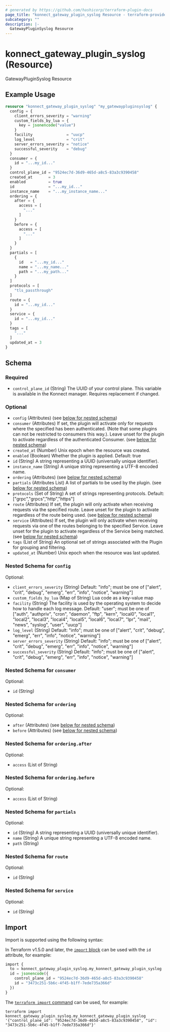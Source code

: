```yaml
---
# generated by https://github.com/hashicorp/terraform-plugin-docs
page_title: "konnect_gateway_plugin_syslog Resource - terraform-provider-konnect"
subcategory: ""
description: |-
  GatewayPluginSyslog Resource
---
```


# konnect_gateway_plugin_syslog (Resource)

GatewayPluginSyslog Resource

## Example Usage

```terraform
resource "konnect_gateway_plugin_syslog" "my_gatewaypluginsyslog" {
  config = {
    client_errors_severity = "warning"
    custom_fields_by_lua = {
      key = jsonencode("value")
    }
    facility               = "uucp"
    log_level              = "crit"
    server_errors_severity = "notice"
    successful_severity    = "debug"
  }
  consumer = {
    id = "...my_id..."
  }
  control_plane_id = "9524ec7d-36d9-465d-a8c5-83a3c9390458"
  created_at       = 3
  enabled          = true
  id               = "...my_id..."
  instance_name    = "...my_instance_name..."
  ordering = {
    after = {
      access = [
        "..."
      ]
    }
    before = {
      access = [
        "..."
      ]
    }
  }
  partials = [
    {
      id   = "...my_id..."
      name = "...my_name..."
      path = "...my_path..."
    }
  ]
  protocols = [
    "tls_passthrough"
  ]
  route = {
    id = "...my_id..."
  }
  service = {
    id = "...my_id..."
  }
  tags = [
    "..."
  ]
  updated_at = 3
}
```

<!-- schema generated by tfplugindocs -->
## Schema

### Required

- `control_plane_id` (String) The UUID of your control plane. This variable is available in the Konnect manager. Requires replacement if changed.

### Optional

- `config` (Attributes) (see [below for nested schema](#nestedatt--config))
- `consumer` (Attributes) If set, the plugin will activate only for requests where the specified has been authenticated. (Note that some plugins can not be restricted to consumers this way.). Leave unset for the plugin to activate regardless of the authenticated Consumer. (see [below for nested schema](#nestedatt--consumer))
- `created_at` (Number) Unix epoch when the resource was created.
- `enabled` (Boolean) Whether the plugin is applied. Default: true
- `id` (String) A string representing a UUID (universally unique identifier).
- `instance_name` (String) A unique string representing a UTF-8 encoded name.
- `ordering` (Attributes) (see [below for nested schema](#nestedatt--ordering))
- `partials` (Attributes List) A list of partials to be used by the plugin. (see [below for nested schema](#nestedatt--partials))
- `protocols` (Set of String) A set of strings representing protocols. Default: ["grpc","grpcs","http","https"]
- `route` (Attributes) If set, the plugin will only activate when receiving requests via the specified route. Leave unset for the plugin to activate regardless of the route being used. (see [below for nested schema](#nestedatt--route))
- `service` (Attributes) If set, the plugin will only activate when receiving requests via one of the routes belonging to the specified Service. Leave unset for the plugin to activate regardless of the Service being matched. (see [below for nested schema](#nestedatt--service))
- `tags` (List of String) An optional set of strings associated with the Plugin for grouping and filtering.
- `updated_at` (Number) Unix epoch when the resource was last updated.

<a id="nestedatt--config"></a>
### Nested Schema for `config`

Optional:

- `client_errors_severity` (String) Default: "info"; must be one of ["alert", "crit", "debug", "emerg", "err", "info", "notice", "warning"]
- `custom_fields_by_lua` (Map of String) Lua code as a key-value map
- `facility` (String) The facility is used by the operating system to decide how to handle each log message. Default: "user"; must be one of ["auth", "authpriv", "cron", "daemon", "ftp", "kern", "local0", "local1", "local2", "local3", "local4", "local5", "local6", "local7", "lpr", "mail", "news", "syslog", "user", "uucp"]
- `log_level` (String) Default: "info"; must be one of ["alert", "crit", "debug", "emerg", "err", "info", "notice", "warning"]
- `server_errors_severity` (String) Default: "info"; must be one of ["alert", "crit", "debug", "emerg", "err", "info", "notice", "warning"]
- `successful_severity` (String) Default: "info"; must be one of ["alert", "crit", "debug", "emerg", "err", "info", "notice", "warning"]


<a id="nestedatt--consumer"></a>
### Nested Schema for `consumer`

Optional:

- `id` (String)


<a id="nestedatt--ordering"></a>
### Nested Schema for `ordering`

Optional:

- `after` (Attributes) (see [below for nested schema](#nestedatt--ordering--after))
- `before` (Attributes) (see [below for nested schema](#nestedatt--ordering--before))

<a id="nestedatt--ordering--after"></a>
### Nested Schema for `ordering.after`

Optional:

- `access` (List of String)


<a id="nestedatt--ordering--before"></a>
### Nested Schema for `ordering.before`

Optional:

- `access` (List of String)



<a id="nestedatt--partials"></a>
### Nested Schema for `partials`

Optional:

- `id` (String) A string representing a UUID (universally unique identifier).
- `name` (String) A unique string representing a UTF-8 encoded name.
- `path` (String)


<a id="nestedatt--route"></a>
### Nested Schema for `route`

Optional:

- `id` (String)


<a id="nestedatt--service"></a>
### Nested Schema for `service`

Optional:

- `id` (String)

## Import

Import is supported using the following syntax:

In Terraform v1.5.0 and later, the [`import` block](https://developer.hashicorp.com/terraform/language/import) can be used with the `id` attribute, for example:

```terraform
import {
  to = konnect_gateway_plugin_syslog.my_konnect_gateway_plugin_syslog
  id = jsonencode({
    control_plane_id = "9524ec7d-36d9-465d-a8c5-83a3c9390458"
    id = "3473c251-5b6c-4f45-b1ff-7ede735a366d"
  })
}
```

The [`terraform import` command](https://developer.hashicorp.com/terraform/cli/commands/import) can be used, for example:

```shell
terraform import konnect_gateway_plugin_syslog.my_konnect_gateway_plugin_syslog '{"control_plane_id": "9524ec7d-36d9-465d-a8c5-83a3c9390458", "id": "3473c251-5b6c-4f45-b1ff-7ede735a366d"}'
```
